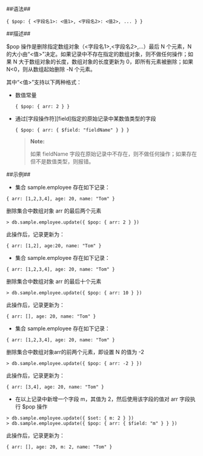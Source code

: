 
##语法##
```lang-json
{ $pop: { <字段名1>: <值1>, <字段名2>: <值2>, ... } }
```

##描述##

$pop 操作是删除指定数组对象（<字段名1>,<字段名2>,...）最后 N 个元素，N 的大小由“<值>"决定。如果记录中不存在指定的数组对象，则不做任何操作；如果 N 大于数组对象的长度，数组对象的长度更新为 0，即所有元素被删除；如果 N<0，则从数组起始删除 -N 个元素。

其中“<值>”支持以下两种格式：

* 数值常量

  ```lang-json
  { $pop: { arr: 2 } }
  ```
  
* 通过[字段操作符][field]指定的原始记录中某数值类型的字段

  ```lang-json
  { $pop: { arr: { $field: "fieldName" } } }
  ```
  
  > **Note:**
  >
  > 如果 fieldName 字段在原始记录中不存在，则不做任何操作；如果存在但不是数值类型，则报错。

##示例##

* 集合 sample.employee 存在如下记录：

 ```lang-json
 { arr: [1,2,3,4], age: 20, name: "Tom" }
 ```

 删除集合中数组对象 arr 的最后两个元素

 ```lang-javascript
 > db.sample.employee.update({ $pop: { arr: 2 } })
 ```

 此操作后，记录更新为：

 ```lang-json
 { arr: [1,2], age:20, name: "Tom" }
 ```

* 集合 sample.employee 存在如下记录：

 ```lang-json
 { arr: [1,2,3,4], age: 20, name: "Tom" }
 ```

 删除集合中数组对象 arr 的最后十个元素

 ```lang-javascript
 > db.sample.employee.update({ $pop: { arr: 10 } })
 ```

 此操作后，记录更新为：

 ```lang-json
 { arr: [], age: 20, name: "Tom" }
 ```

* 集合 sample.employee 存在如下记录：

 ```lang-json
 { arr: [1,2,3,4], age: 20, name: "Tom" }
 ```

 删除集合中数组对象arr的前两个元素，即设置 N 的值为 -2

 ```lang-javascript
 > db.sample.employee.update({ $pop: { arr: -2 } })
 ```

 此操作后，记录更新为：

 ```lang-json
 { arr: [3,4], age: 20, name: "Tom" }
 ```

* 在以上记录中新增一个字段 m，其值为 2，然后使用该字段的值对 arr 字段执行 $pop 操作

 ```lang-javascript
 > db.sample.employee.update({ $set: { m: 2 } })
 > db.sample.employee.update({ $pop: { arr: { $field: "m" } } })
 ```

 此操作后，记录更新为：

 ```lang-json
 { arr: [], age: 20, m: 2, name: "Tom" }
 ```


[^_^]:
    本文使用的所有引用及链接
[field]:manual/Manual/Operator/Field_Operator/field.md
